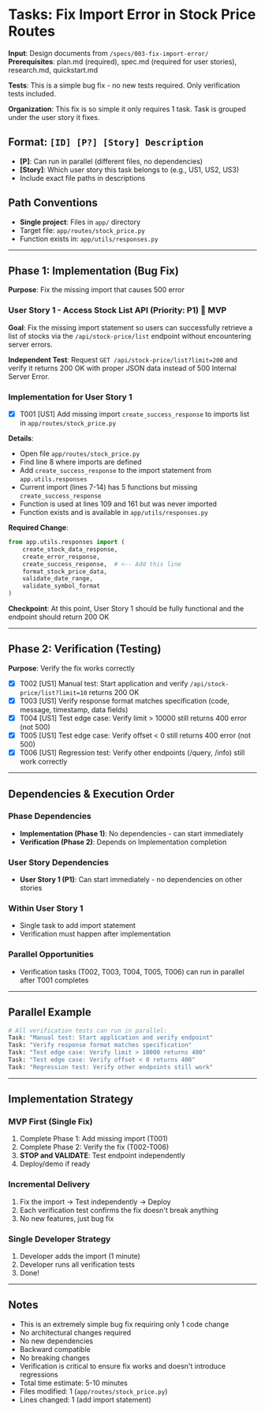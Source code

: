 # Tasks: Fix Import Error in Stock Price Routes

**Input**: Design documents from `/specs/003-fix-import-error/`
**Prerequisites**: plan.md (required), spec.md (required for user stories), research.md, quickstart.md

**Tests**: This is a simple bug fix - no new tests required. Only verification tests included.

**Organization**: This fix is so simple it only requires 1 task. Task is grouped under the user story it fixes.

## Format: `[ID] [P?] [Story] Description`

- **[P]**: Can run in parallel (different files, no dependencies)
- **[Story]**: Which user story this task belongs to (e.g., US1, US2, US3)
- Include exact file paths in descriptions

## Path Conventions

- **Single project**: Files in `app/` directory
- Target file: `app/routes/stock_price.py`
- Function exists in: `app/utils/responses.py`

---

## Phase 1: Implementation (Bug Fix)

**Purpose**: Fix the missing import that causes 500 error

### User Story 1 - Access Stock List API (Priority: P1) 🎯 MVP

**Goal**: Fix the missing import statement so users can successfully retrieve a list of stocks via the `/api/stock-price/list` endpoint without encountering server errors.

**Independent Test**: Request `GET /api/stock-price/list?limit=200` and verify it returns 200 OK with proper JSON data instead of 500 Internal Server Error.

### Implementation for User Story 1

- [x] T001 [US1] Add missing import `create_success_response` to imports list in `app/routes/stock_price.py`

**Details**: 
- Open file `app/routes/stock_price.py`
- Find line 8 where imports are defined
- Add `create_success_response` to the import statement from `app.utils.responses`
- Current import (lines 7-14) has 5 functions but missing `create_success_response`
- Function is used at lines 109 and 161 but was never imported
- Function exists and is available in `app/utils/responses.py`

**Required Change**:
```python
from app.utils.responses import (
    create_stock_data_response, 
    create_error_response,
    create_success_response,  # <-- Add this line
    format_stock_price_data,
    validate_date_range,
    validate_symbol_format
)
```

**Checkpoint**: At this point, User Story 1 should be fully functional and the endpoint should return 200 OK

---

## Phase 2: Verification (Testing)

**Purpose**: Verify the fix works correctly

- [x] T002 [US1] Manual test: Start application and verify `/api/stock-price/list?limit=10` returns 200 OK
- [x] T003 [US1] Verify response format matches specification (code, message, timestamp, data fields)
- [x] T004 [US1] Test edge case: Verify limit > 10000 still returns 400 error (not 500)
- [x] T005 [US1] Test edge case: Verify offset < 0 still returns 400 error (not 500)
- [x] T006 [US1] Regression test: Verify other endpoints (/query, /info) still work correctly

---

## Dependencies & Execution Order

### Phase Dependencies

- **Implementation (Phase 1)**: No dependencies - can start immediately
- **Verification (Phase 2)**: Depends on Implementation completion

### User Story Dependencies

- **User Story 1 (P1)**: Can start immediately - no dependencies on other stories

### Within User Story 1

- Single task to add import statement
- Verification must happen after implementation

### Parallel Opportunities

- Verification tasks (T002, T003, T004, T005, T006) can run in parallel after T001 completes

---

## Parallel Example

```bash
# All verification tests can run in parallel:
Task: "Manual test: Start application and verify endpoint"
Task: "Verify response format matches specification"
Task: "Test edge case: Verify limit > 10000 returns 400"
Task: "Test edge case: Verify offset < 0 returns 400"
Task: "Regression test: Verify other endpoints still work"
```

---

## Implementation Strategy

### MVP First (Single Fix)

1. Complete Phase 1: Add missing import (T001)
2. Complete Phase 2: Verify the fix (T002-T006)
3. **STOP and VALIDATE**: Test endpoint independently
4. Deploy/demo if ready

### Incremental Delivery

1. Fix the import → Test independently → Deploy
2. Each verification test confirms the fix doesn't break anything
3. No new features, just bug fix

### Single Developer Strategy

1. Developer adds the import (1 minute)
2. Developer runs all verification tests
3. Done!

---

## Notes

- This is an extremely simple bug fix requiring only 1 code change
- No architectural changes required
- No new dependencies
- Backward compatible
- No breaking changes
- Verification is critical to ensure fix works and doesn't introduce regressions
- Total time estimate: 5-10 minutes
- Files modified: 1 (`app/routes/stock_price.py`)
- Lines changed: 1 (add import statement)

